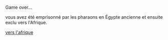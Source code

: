 Game over...

vous avez été emprisonné par les pharaons en Égypte ancienne et ensuite exclu vers l'Afrique.

[vers l'afrique](https://github.com/Youssef-NAIM/labyrinthe/blob/main/Afrique.md)